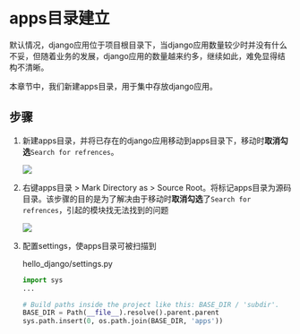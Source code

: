# apps目录建立

默认情况，django应用位于项目根目录下，当django应用数量较少时并没有什么不妥，但随着业务的发展，django应用的数量越来约多，继续如此，难免显得结构不清晰。

本章节中，我们新建apps目录，用于集中存放django应用。

## 步骤

1. 新建apps目录，并将已存在的django应用移动到apps目录下，移动时**取消勾选**`Search for refrences`。

   ![](E:/myfile/notes/编程学习/django/media/app_move.png)

2. 右键apps目录 > Mark Directory as > Source Root。将标记apps目录为源码目录。该步骤的目的是为了解决由于移动时**取消勾选**了`Search for refrences`，引起的模块找无法找到的问题

   ![](E:/myfile/notes/编程学习/django/media/mark_directoty_as_sources_root.png)

3. 配置settings，使apps目录可被扫描到

   hello_django/settings.py

   ```python
   import sys
   ...
   
   # Build paths inside the project like this: BASE_DIR / 'subdir'.
   BASE_DIR = Path(__file__).resolve().parent.parent
   sys.path.insert(0, os.path.join(BASE_DIR, 'apps'))
   ```

   

